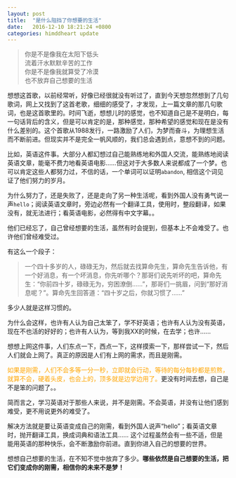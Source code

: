 ```yaml
---
layout: post
title:  "是什么阻挡了你想要的生活"
date:   2016-12-10 18:21:24 +0800
categories: himddheart update
---
```


>你是不是像我在太阳下低头<br>
>流着汗水默默辛苦的工作<br>
>你是不是像我就算受了冷漠<br>
>也不放弃自己想要的生活<br>

想想这首歌，以前经常听，好像已经很就没有听过了，直到今天想忽然想到了几句歌词，网上又找到了这首老歌，细细的感受了，才发现，上一篇文章的那几句歌词，也是这首歌里的。时间飞逝，想想儿时的感觉，也不知道自己是不是明白，每一句话背后的含义，但是可以肯定的是，那种感觉，那种希望的感觉和现在是没有什么差别的。这个首歌从1988发行，一路激励了人们，为梦而奋斗，为理想生活而不断前进。但现实并不是完全一帆风顺的，我们总会遇到点，意想不到的问题。

比如，英语这件事。大部分人都幻想过自己能熟练地和外国人交流，能熟练地阅读英语文章，能毫不费力地看英语电影……但这对于大多数人来说都成了一个梦。也可以肯定这些人都努力过，不信的话，一个单词可以证明`abandon`, 相信这个词见证了他们努力的岁月。

为什么努力了，还是失败了，还是走向了另一种生活呢，看到外国人没有勇气说一声`hello`；阅读英语文章时，旁边必然有一个翻译工具，使用时，整段翻译，如果没有，就无法进行；看英语电影，必然得有中文字幕。。

他们已经忘了，自己曾经想要的生活，虽然有时会提到，但基本上不会难受了。也许他们曾经难受过。

有这么一个段子：

>一个四十多岁的人，碌碌无为，然后就去找算命先生，算命先生告诉他，有一个好消息，有一个坏消息，你先听哪个？那哥们说先听坏的吧，算命先生：“你前四十岁，碌碌无为，穷困潦倒……”，那哥们一挑眉，问到“那好消息呢？”。算命先生回答道：“四十岁之后，你就习惯了……”

多少人就是这样习惯的。

为什么会这样，也许有人认为自己太笨了，学不好英语；也许有人认为没有英语，现在不也活的好好的；也许有人认为，等到我XX的时候，在去学；也许……

想想上网这件事，人们东点一下，西点一下，这样摸索一下，那样尝试一下，然后人们就会上网了。真正的原因是人们有上网的需求，而且是刚需。

<font color="orange">如果是刚需，人们不会多等一分一秒，立即就会行动，等待的每分每秒都是煎熬，就算不会，硬着头皮，也会上的，顶多就是边学边用了。</font>更没有时间去想，自己是不是笨的问题了。。

简而言之，学习英语对于那些人来说，并不是刚需。不会英语，并没有让他们感到难受，更不用说更外的难受了。

解决方法就是要让英语变成自己的刚需，看到外国人说声“hello”；看英语文章时，抛开翻译工具，换成词典和语法工具…… 这个过程虽然会有一些不适，但是能用英语的那种快乐，会不断激励你前进。直到你进入自己的想要的世界。

想想自己想要的生活，在不知不觉中放弃了多少。<strong>哪些依然是自己想要的生活，把它们变成你的刚需，相信你的未来不是梦！</strong>


